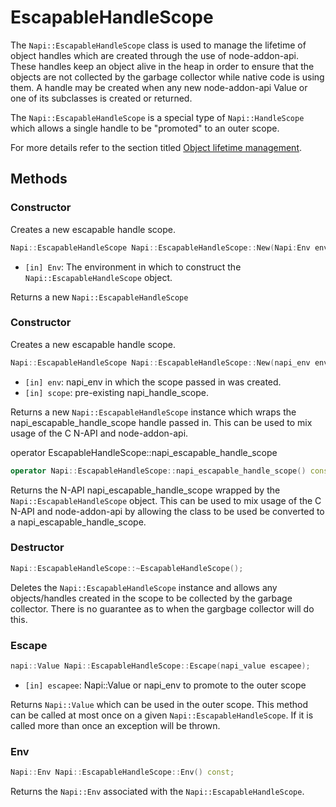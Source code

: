 # EscapableHandleScope

The `Napi::EscapableHandleScope` class is used to manage the lifetime of object handles
which are created through the use of node-addon-api. These handles
keep an object alive in the heap in order to ensure that the objects
are not collected by the garbage collector while native code is using them.
A handle may be created when any new node-addon-api Value or one
of its subclasses is created or returned.

The `Napi::EscapableHandleScope` is a special type of `Napi::HandleScope`
which allows a single handle to be "promoted" to an outer scope.

For more details refer to the section titled
[Object lifetime management](object_lifetime_management.md).

## Methods

### Constructor

Creates a new escapable handle scope.

```cpp
Napi::EscapableHandleScope Napi::EscapableHandleScope::New(Napi:Env env);
```

- `[in] Env`: The environment in which to construct the `Napi::EscapableHandleScope` object.

Returns a new `Napi::EscapableHandleScope`

### Constructor

Creates a new escapable handle scope.

```cpp
Napi::EscapableHandleScope Napi::EscapableHandleScope::New(napi_env env, napi_handle_scope scope);
```

- `[in] env`: napi_env in which the scope passed in was created.
- `[in] scope`: pre-existing napi_handle_scope.

Returns a new `Napi::EscapableHandleScope` instance which wraps the
napi_escapable_handle_scope handle passed in. This can be used
to mix usage of the C N-API and node-addon-api.

operator EscapableHandleScope::napi_escapable_handle_scope

```cpp
operator Napi::EscapableHandleScope::napi_escapable_handle_scope() const
```

Returns the N-API napi_escapable_handle_scope wrapped by the `Napi::EscapableHandleScope` object.
This can be used to mix usage of the C N-API and node-addon-api by allowing
the class to be used be converted to a napi_escapable_handle_scope.

### Destructor
```cpp
Napi::EscapableHandleScope::~EscapableHandleScope();
```

Deletes the `Napi::EscapableHandleScope` instance and allows any objects/handles created
in the scope to be collected by the garbage collector. There is no
guarantee as to when the gargbage collector will do this.

### Escape

```cpp
napi::Value Napi::EscapableHandleScope::Escape(napi_value escapee);
```

- `[in] escapee`: Napi::Value or napi_env to promote to the outer scope

Returns `Napi::Value` which can be used in the outer scope. This method can
be called at most once on a given `Napi::EscapableHandleScope`. If it is called
more than once an exception will be thrown.

### Env

```cpp
Napi::Env Napi::EscapableHandleScope::Env() const;
```

Returns the `Napi::Env` associated with the `Napi::EscapableHandleScope`.
